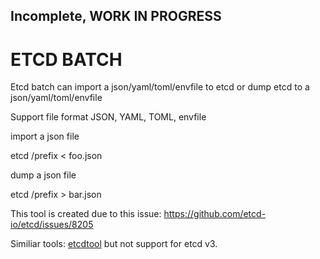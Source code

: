 ## Incomplete, WORK IN PROGRESS

# ETCD BATCH


Etcd batch can import a json/yaml/toml/envfile to etcd or dump etcd to a json/yaml/toml/envfile

Support file format JSON, YAML, TOML, envfile

import a json file

etcd /prefix < foo.json

dump a json file

etcd /prefix > bar.json


This tool is created due to this issue: https://github.com/etcd-io/etcd/issues/8205

Similiar tools: [etcdtool](https://github.com/mickep76/etcdtool)   but not support for etcd v3.

